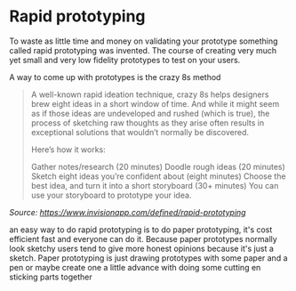 # Rapid prototyping
To waste as little time and money on validating your prototype something called rapid prototyping was invented. 
The course of creating very much yet small and very low fidelity prototypes to test on your users.


A way to come up with prototypes is the crazy 8s method

> A well-known rapid ideation technique, crazy 8s helps designers brew eight ideas in a short window of time. 
> And while it might seem as if those ideas are undeveloped and rushed (which is true), the process of sketching raw thoughts 
> as they arise often results in exceptional solutions that wouldn’t normally be discovered.
>
> Here’s how it works:
> 
> Gather notes/research (20 minutes)
> Doodle rough ideas (20 minutes)
> Sketch eight ideas you’re confident about (eight minutes)
> Choose the best idea, and turn it into a short storyboard (30+ minutes)
> You can use your storyboard to prototype your idea.

<i>Source: https://www.invisionapp.com/defined/rapid-prototyping</i>

an easy way to do rapid prototyping is to do paper prototyping, it's cost efficient fast and everyone can do it. Because paper prototypes normally look sketchy users tend to give more honest opinions because it's just a sketch. Paper prototyping is just drawing prototypes with some paper and a pen or maybe create one a little advance with doing some cutting en sticking parts together
